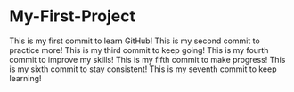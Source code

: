 # My-First-Project
This is my first commit to learn GitHub!
This is my second commit to practice more!
This is my third commit to keep going!
This is my fourth commit to improve my skills!
This is my fifth commit to make progress!
This is my sixth commit to stay consistent!
This is my seventh commit to keep learning!

